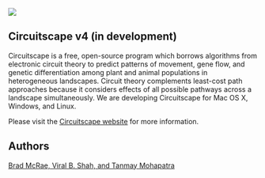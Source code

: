 <a href="http://www.circuitscape.org/home/sa_sb2.jpg"><img src="http://www.circuitscape.org/home/sa_sb2.jpg"/></a>

## Circuitscape v4 (in development)

Circuitscape is a free, open-source program which borrows algorithms
from electronic circuit theory to predict patterns of movement, gene
flow, and genetic differentiation among plant and animal populations
in heterogeneous landscapes. Circuit theory complements least-cost
path approaches because it considers effects of all possible pathways
across a landscape simultaneously. We are developing Circuitscape for
Mac OS X, Windows, and Linux.

Please visit the [Circuitscape website](http://www.circuitscape.org) 
for more information.

## Authors

[Brad McRae, Viral B. Shah, and Tanmay Mohapatra](http://www.circuitscape.org/about-the-authors)
